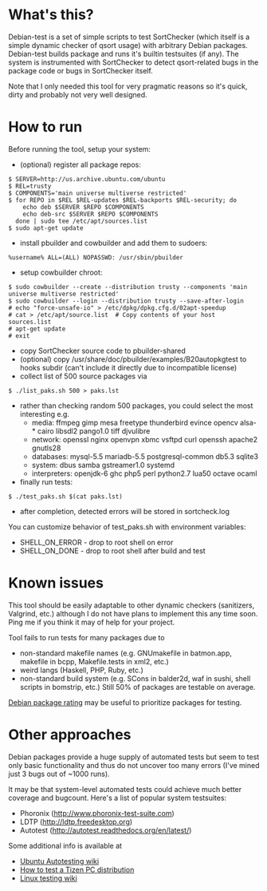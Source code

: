 # What's this?

Debian-test is a set of simple scripts to test SortChecker
(which itself is a simple dynamic checker of qsort usage)
with arbitrary Debian packages.
Debian-test builds package and runs it's builtin testsuites (if any).
The system is instrumented with SortChecker to detect qsort-related bugs
in the package code or bugs in SortChecker itself.

Note that I only needed this tool for very pragmatic reasons
so it's quick, dirty and probably not very well designed.

# How to run

Before running the tool, setup your system:
* (optional) register all package repos:
```
$ SERVER=http://us.archive.ubuntu.com/ubuntu
$ REL=trusty
$ COMPONENTS='main universe multiverse restricted'
$ for REPO in $REL $REL-updates $REL-backports $REL-security; do
    echo deb $SERVER $REPO $COMPONENTS
    echo deb-src $SERVER $REPO $COMPONENTS
  done | sudo tee /etc/apt/sources.list
$ sudo apt-get update
```
* install pbuilder and cowbuilder and add them to sudoers:
```
%username% ALL=(ALL) NOPASSWD: /usr/sbin/pbuilder
```
* setup cowbuilder chroot:
```
$ sudo cowbuilder --create --distribution trusty --components 'main universe multiverse restricted'
$ sudo cowbuilder --login --distribution trusty --save-after-login
# echo "force-unsafe-io" > /etc/dpkg/dpkg.cfg.d/02apt-speedup
# cat > /etc/apt/source.list  # Copy contents of your host sources.list
# apt-get update
# exit
```
* copy SortChecker source code to pbuilder-shared
* (optional) copy /usr/share/doc/pbuilder/examples/B20autopkgtest to hooks subdir (can't include it directly due to incompatible license)
* collect list of 500 source packages via
```
$ ./list_paks.sh 500 > paks.lst
```
* rather than checking random 500 packages, you could select the most interesting e.g.
  * media: ffmpeg gimp mesa freetype thunderbird evince opencv alsa-\* cairo libsdl2 pango1.0 tiff djvulibre
  * network: openssl nginx openvpn xbmc vsftpd curl openssh apache2 gnutls28
  * databases: mysql-5.5 mariadb-5.5 postgresql-common db5.3 sqlite3
  * system: dbus samba gstreamer1.0 systemd
  * interpreters: openjdk-6 ghc php5 perl python2.7 lua50 octave ocaml
* finally run tests:
```
$ ./test_paks.sh $(cat paks.lst)
```
* after completion, detected errors will be stored in sortcheck.log

You can customize behavior of test\_paks.sh with environment variables:
* SHELL\_ON\_ERROR - drop to root shell on error
* SHELL\_ON\_DONE - drop to root shell after build and test

# Known issues

This tool should be easily adaptable to other dynamic checkers
(sanitizers, Valgrind, etc.) although I do not have plans
to implement this any time soon. Ping me if you think it may of help
for your project.

Tool fails to run tests for many packages due to
* non-standard makefile names (e.g. GNUmakefile in batmon.app, makefile in bcpp, Makefile.tests in xml2, etc.)
* weird langs (Haskell, PHP, Ruby, etc.)
* non-standard build system (e.g. SCons in balder2d, waf in sushi, shell scripts in bomstrip, etc.)
Still 50% of packages are testable on average.

[Debian package rating](http://popcon.debian.org/by_vote)
may be useful to prioritize packages for testing.

# Other approaches

Debian packages provide a huge supply of automated tests but
seem to test only basic functionality and thus do not uncover too many errors
(I've mined just 3 bugs out of ~1000 runs).

It may be that system-level automated tests could achieve
much better coverage and bugcount. Here's a list of popular
system testsuites:
* Phoronix (http://www.phoronix-test-suite.com)
* LDTP (http://ldtp.freedesktop.org)
* Autotest (http://autotest.readthedocs.org/en/latest/)

Some additional info is available at
* [Ubuntu Autotesting wiki](https://wiki.ubuntu.com/Testing/Automation/)
* [How to test a Tizen PC distribution](https://wiki.tizen.org/wiki/How_to_test_a_Tizen_PC_or_Netbook_distribution)
* [Linux testing wiki](http://zhigang.org/wiki/LinuxTesting)

